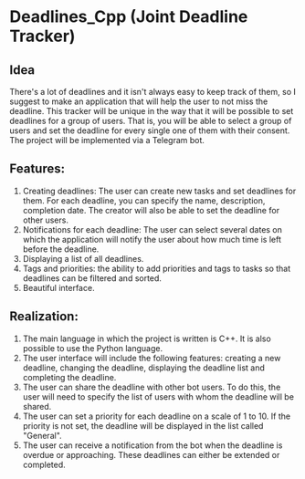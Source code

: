 # Deadlines_Cpp (Joint Deadline Tracker)

## Idea
There's a lot of deadlines and it isn't always easy to keep track of them, so I suggest to make an application that will help the user to not miss the deadline. This tracker will be unique in the way that it will be possible to set deadlines for a group of users. That is, you will be able to select a group of users and set the deadline for every single one of them with their consent. The project will be implemented via a Telegram bot. 

## Features:
1. Creating deadlines: The user can create new tasks and set deadlines for them. For each deadline, you can specify the name, description, completion date. The creator will also be able to set the deadline for other users. 
2. Notifications for each deadline: The user can select several dates on which the application will notify the user about how much time is left before the deadline. 
3. Displaying a list of all deadlines.
4. Tags and priorities: the ability to add priorities and tags to tasks so that deadlines can be filtered and sorted.
5. Beautiful interface.

## Realization:
1. The main language in which the project is written is C++. It is also possible to use the Python language.
2. The user interface will include the following features: creating a new deadline, changing the deadline, displaying the deadline list and completing the deadline.
3. The user can share the deadline with other bot users. To do this, the user will need to specify the list of users with whom the deadline will be shared.
4. The user can set a priority for each deadline on a scale of 1 to 10. If the priority is not set, the deadline will be displayed in the list called "General".
5. The user can receive a notification from the bot when the deadline is overdue or approaching. These deadlines can either be extended or completed.
